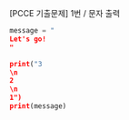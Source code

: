 
[PCCE 기출문제] 1번 / 문자 출력
```Python
message = "
Let's go!
"

print("3
\n
2
\n
1")
print(message)
```

